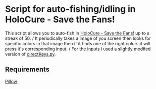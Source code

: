 # Script for auto-fishing/idling in HoloCure - Save the Fans!
This script allows you to auto-fish in [HoloCure - Save the Fans!](https://store.steampowered.com/app/2420510/HoloCure__Save_the_Fans/) up to a streak of 50. /
  It periodically takes a image of you screen then looks for specific colors in that image then if it finds one of the right colors it will press it's corresponding input. /
  For the inputs i used a slightly modifed version of [directKeys.py](https://gist.github.com/runew0lf/6e1004daffbd0547b76a8661cea75083).


## Requirements
[Pillow](https://pypi.org/project/pillow/)
